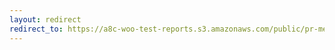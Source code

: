 ```yaml
---
layout: redirect
redirect_to: https://a8c-woo-test-reports.s3.amazonaws.com/public/pr-merge/39998/api/index.html
---
```


